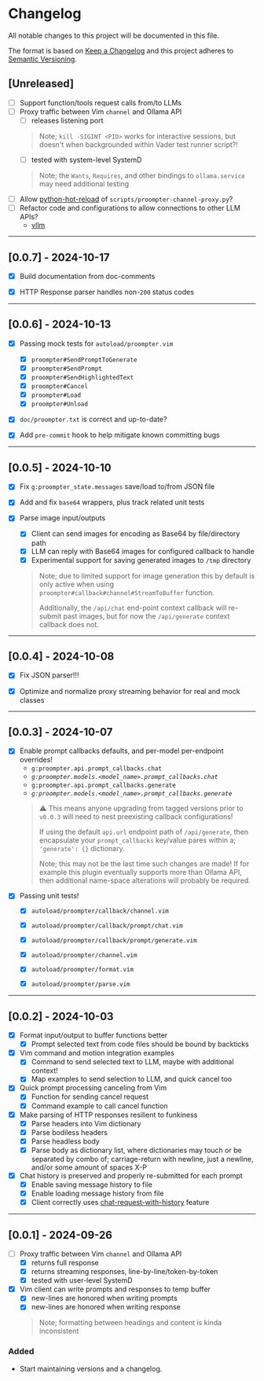 # Changelog
[heading__changelog]: #changelog


All notable changes to this project will be documented in this file.

The format is based on [Keep a Changelog][] and this project adheres to
[Semantic Versioning][].


## [Unreleased]
[heading__unreleased]: #unreleased


- [ ] Support function/tools request calls from/to LLMs
- [ ] Proxy traffic between Vim `channel` and Ollama API
  - [ ] releases listening port
   > Note; `kill -SIGINT <PID>` works for interactive sessions, but doesn't
   > when backgrounded within Vader test runner script?!
  - [ ] tested with system-level SystemD
   > Note; the `Wants`, `Requires`, and other bindings to `ollama.service` may
   > need additional testing
- [ ] Allow [python-hot-reload][] of `scripts/proompter-channel-proxy.py`?
- [ ] Refactor code and configurations to allow connections to other LLM APIs?
  - [vllm][]

[python-hot-reload]: https://stackoverflow.com/questions/29960634/reload-the-currently-running-python-script
[vllm]: https://docs.vllm.ai/en/latest/getting_started/quickstart.html

______


## [0.0.7] - 2024-10-17


- [X] Build documentation from doc-comments
- [X] HTTP Response parser handles non-`200` status codes


______


## [0.0.6] - 2024-10-13


- [X] Passing mock tests for `autoload/proompter.vim`
  - [X] `proompter#SendPromptToGenerate`
  - [X] `proompter#SendPrompt`
  - [X] `proompter#SendHighlightedText`
  - [X] `proompter#Cancel`
  - [X] `proompter#Load`
  - [X] `proompter#Unload`
- [X] `doc/proompter.txt` is correct and up-to-date?
- [X] Add `pre-commit` hook to help mitigate known committing bugs


______


## [0.0.5] - 2024-10-10


- [X] Fix `g:proompter_state.messages` save/load to/from JSON file
- [X] Add and fix `base64` wrappers, plus track related unit tests
- [X] Parse image input/outputs
  - [X] Client can send images for encoding as Base64 by file/directory path
  - [X] LLM can reply with Base64 images for configured callback to handle
  - [X] Experimental support for saving generated images to `/tmp` directory
   > Note; due to limited support for image generation this by default is only
   > active when using `proompter#callback#channel#StreamToBuffer` function.
   >
   > Additionally, the `/api/chat` end-point context callback will re-submit
   > past images, but for now the `/api/generate` context callback does not.


______


## [0.0.4] - 2024-10-08


- [X] Fix JSON parser!!!
- [X] Optimize and normalize proxy streaming behavior for real and mock classes


______


## [0.0.3] - 2024-10-07


- [X] Enable prompt callbacks defaults, and per-model per-endpoint overrides!
  - `g:proompter.api.prompt_callbacks.chat`
  - _`g:proompter.models.<model_name>.prompt_callbacks.chat`_
  - `g:proompter.api.prompt_callbacks.generate`
  - _`g:proompter.models.<model_name>.prompt_callbacks.generate`_
   > :warning: This means anyone upgrading from tagged versions prior to
   > `v0.0.3` will need to nest preexisting callback configurations!
   >
   > If using the default `api.url` endpoint path of `/api/generate`, then
   > encapsulate your `prompt_callbacks` key/value pares within a;
   > `'generate': {}` dictionary.
   >
   > Note; this may not be the last time such changes are made!  If for example
   > this plugin eventually supports more than Ollama API, then additional
   > name-space alterations will probably be required.
- [X] Passing unit tests!
  - [X] `autoload/proompter/callback/channel.vim`
  - [X] `autoload/proompter/callback/prompt/chat.vim`
  - [X] `autoload/proompter/callback/prompt/generate.vim`
  - [X] `autoload/proompter/channel.vim`
  - [X] `autoload/proompter/format.vim`
  - [X] `autoload/proompter/parse.vim`


______


## [0.0.2] - 2024-10-03


- [X] Format input/output to buffer functions better
  - [X] Prompt selected text from code files should be bound by backticks
- [X] Vim command and motion integration examples
  - [X] Command to send selected text to LLM, maybe with additional context!
  - [X] Map examples to send selection to LLM, and quick cancel too
- [X] Quick prompt processing canceling from Vim
  - [X] Function for sending cancel request
  - [X] Command example to call cancel function
- [X] Make parsing of HTTP responses resilient to funkiness
  - [X] Parse headers into Vim dictionary
  - [X] Parse bodiless headers
  - [X] Parse headless body
  - [X] Parse body as dictionary list, where dictionaries may touch or be
    separated by combo of; carriage-return with newline, just a newline, and/or
    some amount of spaces X-P
- [X] Chat history is preserved and properly re-submitted for each prompt
  - [X] Enable saving message history to file
  - [X] Enable loading message history from file
  - [X] Client correctly uses [chat-request-with-history][] feature

[chat-request-with-history]: https://github.com/ollama/ollama/blob/main/docs/api.md#chat-request-with-history


______


## [0.0.1] - 2024-09-26


- [ ] Proxy traffic between Vim `channel` and Ollama API
  - [X] returns full response
  - [X] returns streaming responses, line-by-line/token-by-token
  - [X] tested with user-level SystemD
- [X] Vim client can write prompts and responses to temp buffer
  - [x] new-lines are honored when writing prompts
  - [X] new-lines are honored when writing response
   > Note; formatting between headings and content is kinda inconsistent

### Added


- Start maintaining versions and a changelog.


[Keep a Changelog]: https://keepachangelog.com/en/1.0.0/
[Semantic Versioning]: https://semver.org/spec/v2.0.0.html

